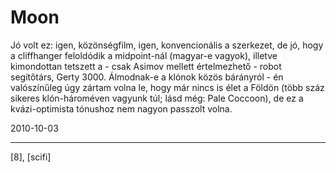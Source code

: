 # Moon

Jó volt ez: igen, közönségfilm, igen, konvencionális a szerkezet, de jó, hogy a cliffhanger feloldódik a midpoint-nál (magyar-e vagyok), illetve kimondottan tetszett a - csak Asimov mellett értelmezhető - robot segítőtárs, Gerty 3000. Álmodnak-e a klónok közös bárányról - én valószínűleg úgy zártam volna le, hogy már nincs is élet a Földön (több száz sikeres klón-hároméven vagyunk túl; lásd még: Pale Coccoon), de ez a kvázi-optimista tónushoz nem nagyon passzolt volna.

2010-10-03 

----

[8], [scifi]